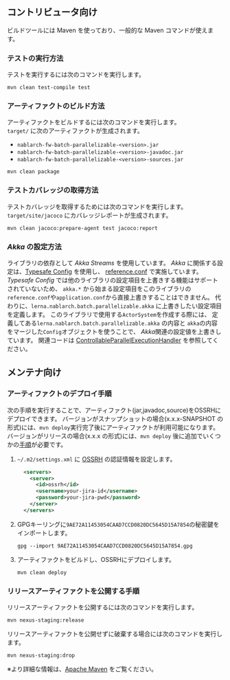 ## コントリビュータ向け

ビルドツールには Maven を使っており、一般的な Maven コマンドが使えます。

### テストの実行方法

テストを実行するには次のコマンドを実行します。

```shell
mvn clean test-compile test
```

### アーティファクトのビルド方法

アーティファクトをビルドするには次のコマンドを実行します。  
`target/` に次のアーティファクトが生成されます。

- `nablarch-fw-batch-parallelizable-<version>.jar`
- `nablarch-fw-batch-parallelizable-<version>-javadoc.jar`
- `nablarch-fw-batch-parallelizable-<version>-sources.jar`

```shell
mvn clean package
```

### テストカバレッジの取得方法

テストカバレッジを取得するためには次のコマンドを実行します。  
`target/site/jacoco` にカバレッジレポートが生成されます。

```shell
mvn clean jacoco:prepare-agent test jacoco:report
```

### *Akka* の設定方法

ライブラリの依存として *Akka Streams* を使用しています。
*Akka* に関係する設定は、[Typesafe Config](https://github.com/lightbend/config) を使用し、
[reference.conf](src/main/resources/reference.conf) で実施しています。
*Typesafe Config* では他のライブラリの設定項目を上書きする機能はサポートされていないため、
`akka.*` から始まる設定項目をこのライブラリの`reference.conf`や`application.conf`から直接上書きすることはできません。
代わりに、`lerna.nablarch.batch.parallelizable.akka` に上書きしたい設定項目を定義します。
このライブラリで使用する`ActorSystem`を作成する際には、
定義してある`lerna.nablarch.batch.parallelizable.akka` の内容と `akka`の内容をマージした`Config`オブジェクトを使うことで、
*Akka*関連の設定値を上書きしています。
関連コードは [ControllableParallelExecutionHandler](src/main/java/lerna/nablarch/batch/parallelizable/handler/ControllableParallelExecutionHandler.java) を参照してください。


## メンテナ向け

### アーティファクトのデプロイ手順

次の手順を実行することで、アーティファクト(jar,javadoc,source)をOSSRHにデプロイできます。
バージョンがスナップショットの場合(x.x.x-SNAPSHOT の形式)には、`mvn deploy`実行完了後にアーティファクトが利用可能になります。
バージョンがリリースの場合(x.x.x の形式)には、`mvn deploy` 後に追加でいくつかの[手順](#リリースビルドを公開する手順)が必要です。

1. `~/.m2/settings.xml` に [OSSRH](https://oss.sonatype.org/) の認証情報を設定します。
    ```xml
      <servers>
        <server>
          <id>ossrh</id>
          <username>your-jira-id</username>
          <password>your-jira-pwd</password>
        </server>
      </servers>
    ```

1. GPGキーリングに`9AE72A11453054CAAD7CCD0820DC5645D15A7854`の秘密鍵をインポートします。
   ```shell
   gpg --import 9AE72A11453054CAAD7CCD0820DC5645D15A7854.gpg
   ```

1. アーティファクトをビルドし、OSSRHにデプロイします。
   ```shell
   mvn clean deploy
   ```

### リリースアーティファクトを公開する手順

リリースアーティファクトを公開するには次のコマンドを実行します。
```shell
mvn nexus-staging:release
```

リリースアーティファクトを公開せずに破棄する場合には次のコマンドを実行します。
```shell
mvn nexus-staging:drop
```

※より詳細な情報は、[Apache Maven](https://central.sonatype.org/pages/apache-maven.html) をご覧ください。
